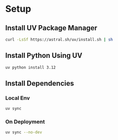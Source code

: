 # Setup

## Install UV Package Manager

```sh
curl -LsSf https://astral.sh/uv/install.sh | sh
```

## Install Python Using UV

```sh
uv python install 3.12
```

## Install Dependencies

### Local Env

```sh
uv sync
```

### On Deployment
```sh
uv sync --no-dev
```
